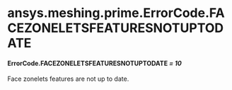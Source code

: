 <a id="ansys-meshing-prime-errorcode-facezoneletsfeaturesnotuptodate"></a>

# ansys.meshing.prime.ErrorCode.FACEZONELETSFEATURESNOTUPTODATE

<a id="ansys.meshing.prime.ErrorCode.FACEZONELETSFEATURESNOTUPTODATE"></a>

#### ErrorCode.FACEZONELETSFEATURESNOTUPTODATE *= 10*

Face zonelets features are not up to date.

<!-- !! processed by numpydoc !! -->
